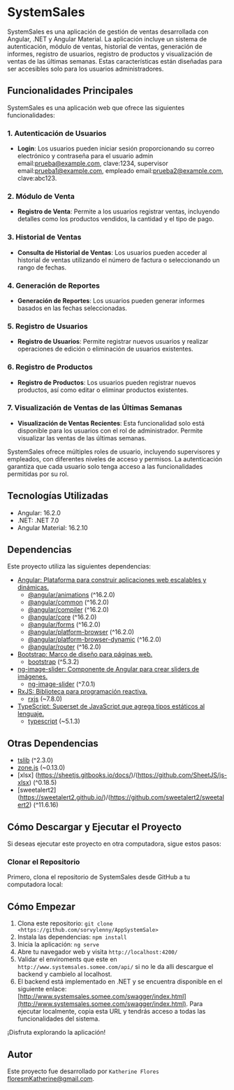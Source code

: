 # SystemSales

SystemSales es una aplicación de gestión de ventas desarrollada con Angular, .NET y Angular Material. La aplicación incluye un sistema de autenticación, módulo de ventas, historial de ventas, generación de informes, registro de usuarios, registro de productos y visualización de ventas de las últimas semanas. Estas características están diseñadas para ser accesibles solo para los usuarios administradores.

## Funcionalidades Principales

SystemSales es una aplicación web que ofrece las siguientes funcionalidades:

### 1. Autenticación de Usuarios

- **Login**: Los usuarios pueden iniciar sesión proporcionando su correo electrónico y contraseña para el usuario admin email:prueba@example.com, clave:1234, supervisor email:prueba1@example.com, empleado email:prueba2@example.com, clave:abc123.

### 2. Módulo de Venta

- **Registro de Venta**: Permite a los usuarios registrar ventas, incluyendo detalles como los productos vendidos, la cantidad y el tipo de pago.

### 3. Historial de Ventas

- **Consulta de Historial de Ventas**: Los usuarios pueden acceder al historial de ventas utilizando el número de factura o seleccionando un rango de fechas.

### 4. Generación de Reportes

- **Generación de Reportes**: Los usuarios pueden generar informes basados en las fechas seleccionadas.

### 5. Registro de Usuarios

- **Registro de Usuarios**: Permite registrar nuevos usuarios y realizar operaciones de edición o eliminación de usuarios existentes.

### 6. Registro de Productos

- **Registro de Productos**: Los usuarios pueden registrar nuevos productos, así como editar o eliminar productos existentes.

### 7. Visualización de Ventas de las Últimas Semanas

- **Visualización de Ventas Recientes**: Esta funcionalidad solo está disponible para los usuarios con el rol de administrador. Permite visualizar las ventas de las últimas semanas.

SystemSales ofrece múltiples roles de usuario, incluyendo supervisores y empleados, con diferentes niveles de acceso y permisos. La autenticación garantiza que cada usuario solo tenga acceso a las funcionalidades permitidas por su rol.

## Tecnologías Utilizadas

- Angular: 16.2.0
- .NET: .NET 7.0 
- Angular Material: 16.2.10

## Dependencias 

Este proyecto utiliza las siguientes dependencias:

- [Angular: Plataforma para construir aplicaciones web escalables y dinámicas.](https://angular.io/)
  - [@angular/animations](https://angular.io/api/animations) (^16.2.0)
  - [@angular/common](https://angular.io/api/common) (^16.2.0)
  - [@angular/compiler](https://angular.io/api/compiler) (^16.2.0)
  - [@angular/core](https://angular.io/api/core) (^16.2.0)
  - [@angular/forms](https://angular.io/api/forms) (^16.2.0)
  - [@angular/platform-browser](https://angular.io/api/platform-browser) (^16.2.0)
  - [@angular/platform-browser-dynamic](https://angular.io/api/platform-browser-dynamic) (^16.2.0)
  - [@angular/router](https://angular.io/api/router) (^16.2.0)
- [Bootstrap: Marco de diseño para páginas web.](https://getbootstrap.com/)
  - [bootstrap](https://getbootstrap.com/docs/5.3/getting-started/introduction/) (^5.3.2)
- [ng-image-slider: Componente de Angular para crear sliders de imágenes.](https://www.npmjs.com/package/ng-image-slider)
  - [ng-image-slider](https://www.npmjs.com/package/ng-image-slider) (^7.0.1)
- [RxJS: Biblioteca para programación reactiva.](https://rxjs.dev/)
  - [rxjs](https://rxjs.dev/) (~7.8.0)
- [TypeScript: Superset de JavaScript que agrega tipos estáticos al lenguaje.](https://www.typescriptlang.org/)
  - [typescript](https://www.typescriptlang.org/) (~5.1.3)
  
## Otras Dependencias

- [tslib](https://www.npmjs.com/package/tslib) (^2.3.0)
- [zone.js](https://github.com/angular/zone.js) (~0.13.0)
- [xlsx] (https://sheetjs.gitbooks.io/docs/)/(https://github.com/SheetJS/js-xlsx) (^0.18.5)
- [sweetalert2] (https://sweetalert2.github.io/)/(https://github.com/sweetalert2/sweetalert2) (^11.6.16)

## Cómo Descargar y Ejecutar el Proyecto

Si deseas ejecutar este proyecto en otra computadora, sigue estos pasos:

### Clonar el Repositorio

Primero, clona el repositorio de SystemSales desde GitHub a tu computadora local:

## Cómo Empezar

1. Clona este repositorio: `git clone <https://github.com/sorvylenny/AppSystemSale>`
2. Instala las dependencias: `npm install ` 
3. Inicia la aplicación: `ng serve`
4. Abre tu navegador web y visita `http://localhost:4200/`
5. Validar el enviroments que este en  `http://www.systemsales.somee.com/api/` si no le da alli descargue el backend y cambielo al localhost.
6. El backend está implementado en .NET y se encuentra disponible en el siguiente enlace: [http://www.systemsales.somee.com/swagger/index.html](http://www.systemsales.somee.com/swagger/index.html). Para ejecutar localmente, copia esta URL y tendrás acceso a todas las funcionalidades del sistema.

¡Disfruta explorando la aplicación!

## Autor

Este proyecto fue desarrollado por `Katherine Flores` <floresmKatherine@gmail.com>.
